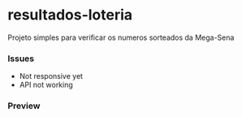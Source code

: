 # resultados-loteria

Projeto simples para verificar os numeros sorteados da Mega-Sena

### Issues
* Not responsive yet
* API not working

### Preview
